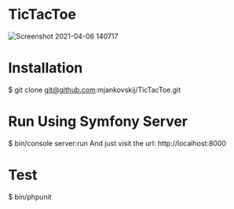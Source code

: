 # TicTacToe
![Screenshot 2021-04-06 140717](https://user-images.githubusercontent.com/70883106/113702127-c57c5580-96e1-11eb-8081-225f72d5516a.jpg)

# Installation
$ git clone git@github.com:mjankovskij/TicTacToe.git

# Run Using Symfony Server
$ bin/console server:run
And just visit the url: http://localhost:8000

# Test
$ bin/phpunit
